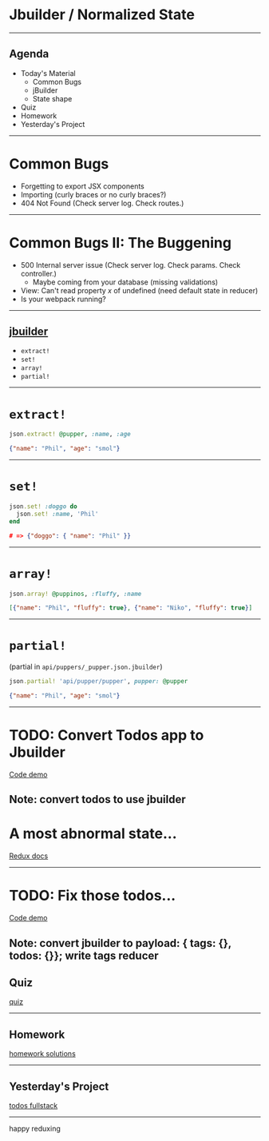 
# Jbuilder / Normalized State

---

## Agenda

+ Today's Material
    + Common Bugs
    + jBuilder
    + State shape
+ Quiz 
+ Homework
+ Yesterday's Project

---

# Common Bugs
* Forgetting to export JSX components
* Importing (curly braces or no curly braces?)
* 404 Not Found (Check server log. Check routes.)

---
# Common Bugs II: The Buggening
* 500 Internal server issue (Check server log. Check params. Check controller.)
    * Maybe coming from your database (missing validations)
* View: Can't read property *x* of undefined (need default state in reducer)
* Is your webpack running?

---

## [jbuilder](https://github.com/rails/jbuilder)
  + `extract!`
  + `set!`
  + `array!`
  + `partial!`

---
# `extract!`

```rb
json.extract! @pupper, :name, :age
```

```json
{"name": "Phil", "age": "smol"}
```
---
# `set!`

```rb
json.set! :doggo do
  json.set! :name, 'Phil'
end
```

```json
# => {"doggo": { "name": "Phil" }}
```
---
# `array!`

```rb
json.array! @puppinos, :fluffy, :name
```

```json
[{"name": "Phil", "fluffy": true}, {"name": "Niko", "fluffy": true}]
```
---
# `partial!`

(partial in `api/puppers/_pupper.json.jbuilder`)

```rb
json.partial! 'api/pupper/pupper', pupper: @pupper
```

```json
{"name": "Phil", "age": "smol"}
```

---
# TODO: Convert Todos app to Jbuilder

[Code demo](https://github.com/appacademy/curriculum/tree/w7d3-sf-demo/react/projects/todos/solution_2)

Note: convert todos to use jbuilder
---
# A most abnormal state...

[Redux docs](https://redux.js.org/docs/recipes/reducers/NormalizingStateShape.html)

---

# TODO: Fix those todos...

[Code demo](https://github.com/appacademy/curriculum/tree/w7d3-sf-demo/react/projects/todos/solution_2)

Note: convert jbuilder to payload: { tags: {}, todos: {}}; write tags reducer
---

## Quiz

[quiz](https://github.com/appacademy/daily-quiz/blob/master/react/w7d3.md)

---

## Homework

[homework solutions](https://github.com/appacademy/curriculum/tree/master/react/homeworks/solutions/giphy)

---

## Yesterday's Project

[todos fullstack](https://github.com/appacademy/curriculum/tree/master/react/projects/todos/solution_2)

---


happy reduxing
